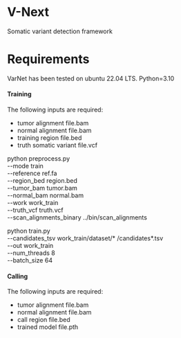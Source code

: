 # V-Next
Somatic variant detection framework
# Requirements
VarNet has been tested on ubuntu 22.04 LTS.
Python=3.10

#### Training
The following inputs are required:
- tumor alignment file.bam
- normal alignment file.bam
- training region file.bed
- truth somatic variant file.vcf

python preprocess.py \
	--mode train \
	--reference ref.fa \
	--region_bed region.bed \
	--tumor_bam tumor.bam \
	--normal_bam normal.bam \
	--work work_train \
	--truth_vcf truth.vcf \
	--scan_alignments_binary ../bin/scan_alignments

python train.py \
	--candidates_tsv work_train/dataset/* /candidates*.tsv \
	--out work_train \
	--num_threads 8 \
	--batch_size 64 

#### Calling 
The following inputs are required:
- tumor alignment file.bam
- normal alignment file.bam
- call region file.bed
- trained model file.pth

